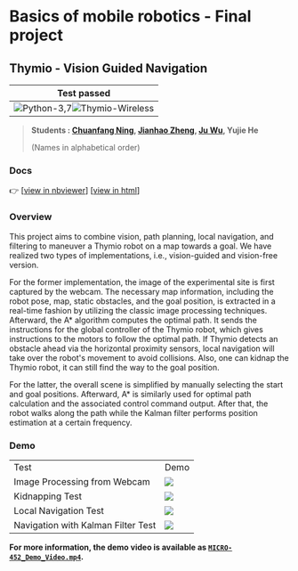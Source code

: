 # Basics of mobile robotics - Final project

## Thymio - Vision Guided Navigation

| **Test passed**                                              |
| ------------------------------------------------------------ |
| ![Python-3,7](https://img.shields.io/badge/Python-3.7-blue.svg)![Thymio-Wireless](https://img.shields.io/badge/Thymio-Wireless-orange.svg) |

> **Students : [Chuanfang Ning](https://github.com/Chuanfang-Neptune), [Jianhao Zheng](https://github.com/Jianhao-zheng), [Ju Wu](https://github.com/JuWu-19), Yujie He**
>
> (Names in alphabetical order)

### Docs

👉 [[view in nbviewer](https://nbviewer.jupyter.org/github/hibetterheyj/Thymio_Vision_Guided_Navigation/blob/master/BMR_Final_Project.ipynb)] [[view in html](https://hibetterheyj.github.io/Thymio_Vision_Guided_Navigation/index.html)]

### Overview

This project aims to combine vision, path planning, local navigation, and filtering to maneuver a Thymio robot on a map towards a goal. We have realized two types of implementations, i.e., vision-guided and vision-free version.

For the former implementation, the image of the experimental site is first captured by the webcam. The necessary map information, including the robot pose, map, static obstacles, and the goal position, is extracted in a real-time fashion by utilizing the classic image processing techniques. Afterward, the A* algorithm computes the optimal path. It sends the instructions for the global controller of the Thymio robot, which gives instructions to the motors to follow the optimal path. If Thymio detects an obstacle ahead via the horizontal proximity sensors, local navigation will take over the robot's movement to avoid collisions. Also, one can kidnap the Thymio robot, it can still find the way to the goal position.

For the latter, the overall scene is simplified by manually selecting the start and goal positions. Afterward, A* is similarly used for optimal path calculation and the associated control command output. After that, the robot walks along the path while the Kalman filter performs position estimation at a certain frequency.

### Demo

|                                    |                   |
| ---------------------------------- | ----------------- |
| Test                               | Demo              |
| Image Processing from Webcam       | ![](./gifs/1.gif) |
| Kidnapping Test                    | ![](./gifs/3.gif) |
| Local Navigation Test              | ![](./gifs/5.gif) |
| Navigation with Kalman Filter Test | ![](./gifs/7.gif) |

**For more information, the demo video is available as [`MICRO-452_Demo_Video.mp4`](https://github.com/hibetterheyj/Thymio_Vision_Guided_Navigation/blob/master/MICRO-452_Demo_Video.mp4).**

